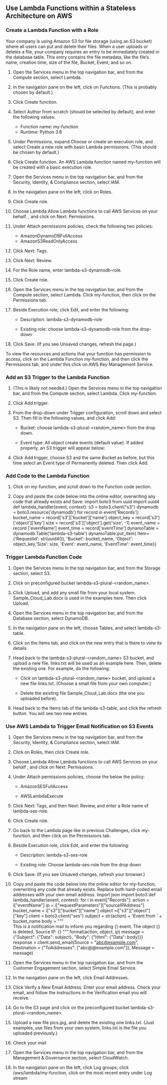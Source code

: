 ## Use Lambda Functions within a Stateless Architecture on AWS


### Create a Lambda Function with a Role

Your company is using Amazon S3 for file storage (using an S3 bucket) where all users can put and delete their files. When a user uploads or deletes a file, your company requires an entry to be immediately created in the database table. This entry contains the file metadata, like the file’s name, creation time, size of the file, Bucket, Event, and so on.


1. Open the Services menu in the top navigation bar, and from the Compute section, select Lambda. 

1. In the navigation pane on the left, click on Functions. (This is probably chosen by default.)

1. Click Create function.

1. Select Author from scratch (should be selected by default), and enter the following values:

   - Function name: my-function
   - Runtime: Python 3.8

1. Under Permissions, expand Choose or create an execution role, and select Create a new role with basic Lambda permissions. (This should be chosen by default.)

1. Click Create function. An AWS Lambda function named my-function will be created with a basic execution role.

1. Open the Services menu in the top navigation bar, and from the Security, Identity, & Compliance section, select IAM.

1. In the navigation pane on the left, click on Roles.

1. Click Create role.

1. Choose
Lambda
Allow Lambda functions to call AWS Services on your behalf.
, and click on Next: Permissions.

1. Under Attach permissions policies, check the following two policies:

   - AmazonDynamoDBFullAccess
   - AmazonS3ReadOnlyAccess

1. Click Next: Tags.

1. Click Next: Review.

1. For the Role name, enter lambda-s3-dynamodb-role. 




1. Click Create role.

1. Open the Services menu in the top navigation bar, and from the Compute section, select Lambda. Click my-function, then click on the Permissions tab.

1. Beside Execution role, click Edit, and enter the following:

   - Description: lambda-s3-dynamodb-role

   - Existing role: choose lambda-s3-dynamodb-role from the drop-down

1. Click Save. (If you see Unsaved changes, refresh the page.)

To view the resources and actions that your function has permission to access, click on the Lambda Function my-function, and then click the Permissions tab, and under this click on AWS Key Management Service. 


### Add an S3 Trigger to the Lambda Function


1. (This is likely not needed.) Open the Services menu in the top navigation bar, and from the Compute section, select Lambda. Click my-function.

1. Click Add trigger.

1. From the drop-down under Trigger configuration, scroll down and select S3. Then fill in the following values, and click Add:

   - Bucket: choose lambda-s3-plural-<random_name> from the drop down.

   - Event type: All object create events (default value).
     If added properly, an S3 trigger will appear below:

1. Click Add trigger, choose S3 and the same Bucket as before, but this time select an Event type of Permanently deleted. Then click Add.


### Add Code to the Lambda Function

1. Click on my-function, and scroll down to the Function code section.

1. Copy and paste the code below into the online editor, overwriting any code that already exists and Save:
import boto3
from uuid import uuid4
def lambda_handler(event, context):
        s3 = boto3.client("s3")
        dynamodb = boto3.resource('dynamodb')
        for record in event['Records']:
                bucket_name = record['s3']['bucket']['name']
                object_key = record['s3']['object']['key']
                size = record['s3']['object'].get('size', -1)
                event_name = record ['eventName']
                event_time = record['eventTime']
                dynamoTable = dynamodb.Table('lambda-s3-table')
                dynamoTable.put_item(
                          Item={'RequestId': str(uuid4()), 'Bucket': bucket_name, 'Object': object_key,'Size': size, 'Event': event_name, 'EventTime': event_time})


### Trigger Lambda Function Code

1. Open the Services menu in the top navigation bar, and from the Storage section, select S3.

1. Click on preconfigured bucket lambda-s3-plural-<random_name>.

1. Click Upload, and add any small file from your local system. Sample_Cloud_Lab.docx is used in the examples here. Then click Upload.

1. Open the Services menu in the top navigation bar, and from the Database section, select DynamoDB.

1. In the navigation pane on the left, choose Tables, and select lambda-s3-table.

1. Click on the Items tab, and click on the new entry that is there to view its details

1. Head back to the lambda-s3-plural-<random_name> S3 bucket, and upload a new file. links.txt will be used as an example here. Then, delete the existing one. For example, do the following:

   - Click on lambda-s3-plural-<random_name> bucket, and upload a new file links.txt. (Choose a small file from your own computer.)

   - Delete the existing file Sample_Cloud_Lab.docx (the one you uploaded before).

1. Head back to the Items tab of the lambda-s3-table, and click the refresh button. You will see two new entries 


### Use AWS Lambda to Trigger Email Notification on S3 Events

1. Open the Services menu in the top navigation bar, and from the Security, Identity, & Compliance section, select IAM.

1. Click on Roles, then click Create role.

1. Choose 
Lambda
Allow Lambda functions to call AWS Services on your behalf
, and click on Next: Permissions.

1. Under Attach permissions policies, choose the below the policy:

   - AmazonSESFullAccess

   - AWSLambdaExecute

1. Click Next: Tags, and then Next: Review, and enter a Role name of lambda-ses-role.

1. Click Create role.

1. Go back to the Lambda page like in previous Challenges, click my-function, and then click on the Permissions tab.

1. Beside Execution role, click Edit, and enter the following:

   - Description: lambda-s3-ses-role

   - Existing role: Choose lambda-ses-role from the drop down

1. Click Save. (If you see Unsaved changes, refresh your browser.)

1. Copy and paste the code below into the online editor for my-function, overwriting any code that already exists. Replace both hard-coded email addresses with your own email address.
import json
import boto3
def lambda_handler(event, context):
       for i in event["Records"]:
             action = i["eventName"]
             ip = i["requestParameters"]["sourceIPAddress"]
             bucket_name = i["s3"]["bucket"]["name"]
             object =i["s3"]["object"]["key"]
       client = boto3.client("ses")
       subject = str(action) + 'Event from ' + bucket_name
       body = """
                 <br>
                 This is a notification mail to inform you regarding {} event.
                 The object {} is deleted.
                 Source IP: {}
         """.format(action, object, ip)
       message = {"Subject": {"Data": subject}, "Body": {"Html": {"Data": body}}}
       response = client.send_email(Source = "abc@example.com", Destination = {"ToAddresses": ["abc@@example.com"]}, Message = message) 

1. Open the Services menu in the top navigation bar, and from the Customer Engagement section, select Simple Email Service.                 

1. In the navigation pane on the left, click Email Addresses.

1. Click Verify a New Email Address. Enter your email address. Check your email, and follow the instructions in the Verification email you will receive.

1. Go to the S3 page and click on the preconfigured bucket lambda-s3-plural-<random_name>.

1. Upload a new file pics.jpg, and delete the existing one links.txt. (Just examples, use files from your own system, links.txt is the file you uploaded previously.)

1. Check your mail

1. Open the Services menu in the top navigation bar, and from the Management & Governance section, select CloudWatch.

1. In the navigation pane on the left, click Log groups, click /aws/lambda/my-function, click on the most recent entry under Log stream




